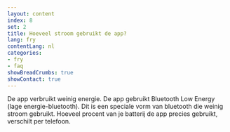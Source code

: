 ```yaml
---
layout: content
index: 8
set: 2
title: Hoeveel stroom gebruikt de app?
lang: fry
contentLang: nl
categories:
- fry
- faq
showBreadCrumbs: true
showContact: true
---
```


De app verbruikt weinig energie. De app gebruikt Bluetooth Low Energy (lage energie-bluetooth). Dit is een speciale vorm van bluetooth die weinig stroom gebruikt.
Hoeveel procent van je batterij de app precies gebruikt, verschilt per telefoon.
